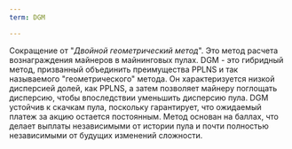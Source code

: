 ```yaml
---
term: DGM

---
```

Сокращение от "*Двойной геометрический метод*". Это метод расчета вознаграждения майнеров в майнинговых пулах. DGM - это гибридный метод, призванный объединить преимущества PPLNS и так называемого "геометрического" метода. Он характеризуется низкой дисперсией долей, как PPLNS, а затем позволяет майнеру поглощать дисперсию, чтобы впоследствии уменьшить дисперсию пула. DGM устойчив к скачкам пула, поскольку гарантирует, что ожидаемый платеж за акцию остается постоянным. Метод основан на баллах, что делает выплаты независимыми от истории пула и почти полностью независимыми от будущих изменений сложности.